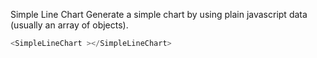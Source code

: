 Simple Line Chart
Generate a simple chart by using plain javascript data (usually an array of objects).
```js
<SimpleLineChart ></SimpleLineChart>
```
